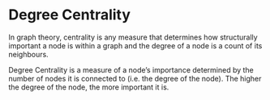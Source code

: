 # Degree Centrality

In graph theory, centrality is any measure that determines how
structurally important a node is within a graph and the degree of a node
is a count of its neighbours.

Degree Centrality is a measure of a node’s importance determined by the
number of nodes it is connected to (i.e. the degree of the node). The
higher the degree of the node, the more important it is.

